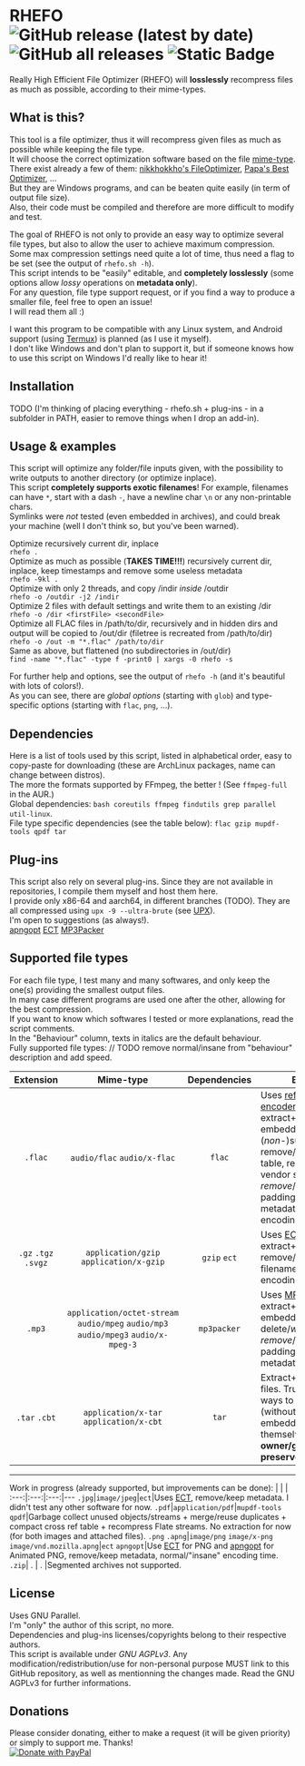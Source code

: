 # RHEFO ![GitHub release (latest by date)](https://img.shields.io/github/v/release/T-3B/rhefo) ![GitHub all releases](https://img.shields.io/github/downloads/T-3B/rhefo/total) ![Static Badge](https://img.shields.io/badge/license-SSPL-blue)
Really High Efficient File Optimizer (RHEFO) will **losslessly** recompress files as much as possible, according to their mime-types.


## What is this?
This tool is a file optimizer, thus it will recompress given files as much as possible while keeping the file type.\
It will choose the correct optimization software based on the file [mime-type](https://mimetype.io).\
There exist already a few of them: [nikkhokkho's FileOptimizer](https://nikkhokkho.sourceforge.io/static.php?page=FileOptimizer), [Papa's Best Optimizer](https://papas-best.com/optimizer_en), ...\
But they are Windows programs, and can be beaten quite easily (in term of output file size).\
Also, their code must be compiled and therefore are more difficult to modify and test.

The goal of RHEFO is not only to provide an easy way to optimize several file types, but also to allow the user to achieve maximum compression.\
Some max compression settings need quite a lot of time, thus need a flag to be set (see the output of `rhefo.sh -h`).\
This script intends to be "easily" editable, and **completely losslessly** (some options allow *lossy* operations on **metadata only**).\
For any question, file type support request, or if you find a way to produce a smaller file, feel free to open an issue!\
I will read them all :)

I want this program to be compatible with any Linux system, and Android support (using [Termux](https://github.com/termux/)) is planned (as I use it myself).\
I don't like Windows and don't plan to support it, but if someone knows how to use this script on Windows I'd really like to hear it!

## Installation
TODO (I'm thinking of placing everything - rhefo.sh + plug-ins - in a subfolder in PATH, easier to remove things when I drop an add-in).

## Usage & examples
This script will optimize any folder/file inputs given, with the possibility to write outputs to another directory (or optimize inplace).\
This script **completely supports exotic filenames**! For example, filenames can have `*`, start with a dash `-`, have a newline char `\n` or any non-printable chars.\
Symlinks were *not* tested (even embedded in archives), and could break your machine (well I don't think so, but you've been warned).

Optimize recursively current dir, inplace\
`rhefo .`\
Optimize as much as possible (**TAKES TIME!!!**) recursively current dir, inplace, keep timestamps and remove some useless metadata\
`rhefo -9kl .`\
Optimize with only 2 threads, and copy /indir *inside* /outdir\
`rhefo -o /outdir -j2 /indir`\
Optimize 2 files with default settings and write them to an existing /dir\
`rhefo -o /dir <firstFile> <secondFile>`\
Optimize all FLAC files in /path/to/dir, recursively and in hidden dirs and output will be copied to /out/dir (filetree is recreated from /path/to/dir)\
`rhefo -o /out -m "*.flac" /path/to/dir`\
Same as above, but flattened (no subdirectories in /out/dir)\
`find -name "*.flac" -type f -print0 | xargs -0 rhefo -s`

For further help and options, see the output of `rhefo -h` (and it's beautiful with lots of colors!).\
As you can see, there are *global options* (starting with `glob`) and type-specific options (starting with `flac`, `png`, ...).

## Dependencies
Here is a list of tools used by this script, listed in alphabetical order, easy to copy-paste for downloading (these are ArchLinux packages, name can change between distros).\
The more the formats supported by FFmpeg, the better ! (See `ffmpeg-full` in the AUR.)\
Global dependencies: `bash coreutils ffmpeg findutils grep parallel util-linux`.\
File type specific dependencies (see the table below): `flac gzip mupdf-tools qpdf tar`

## Plug-ins
This script also rely on several plug-ins. Since they are not available in repositories, I compile them myself and host them here.\
I provide only x86-64 and aarch64, in different branches (TODO). They are all compressed using `upx -9 --ultra-brute` (see [UPX](https://github.com/upx/upx)).\
I'm open to suggestions (as always!).\
[apngopt](https://apng.sourceforge.io/) [ECT](https://github.com/fhanau/Efficient-Compression-Tool) [MP3Packer](https://hydrogenaud.io/index.php/topic,32379.0.html)

## Supported file types

For each file type, I test many and many softwares, and only keep the one(s) providing the smallest output files.\
In many case different programs are used one after the other, allowing for the best compression.\
If you want to know which softwares I tested or more explanations, read the script comments.\
In the "Behaviour" column, texts in italics are the default behaviour.\
Fully supported file types:
// TODO remove normal/insane from "behaviour" description and add speed.

Extension|Mime-type|Dependencies|Behaviour|*Default*/insane&nbsp;speed
:---:|:---:|:---:|---|:---:
`.flac`|`audio/flac` `audio/x‑flac`|`flac`|Uses [reference FLAC encoder](https://github.com/xiph/flac), extract+optimize+remux embedded media files, (*non*-)subset file, remove/*keep* seek-table, remove/*keep* vendor string, *remove*/keep metadata padding, remove/*keep* metadata, *normal*/insane encoding time.|N/A
`.gz` `.tgz` `.svgz`|`application/gzip` `application/x‑gzip`|`gzip` `ect`|Uses [ECT](https://github.com/fhanau/Efficient-Compression-Tool), extract+optimize+remux, remove/*keep* original filename, *normal*/insane encoding time.|N/A
`.mp3`|`application/octet‑stream` `audio/mpeg` `audio/mp3` `audio/mpeg3` `audio/x-mpeg‑3`|`mp3packer`|Uses [MP3Packer](https://hydrogenaud.io/index.php/topic,32379.0.html), extract+optimize+remux embedded media files, delete/*write* Xing frame, *remove*/keep metadata padding, remove/*keep* metadata.|N/A
`.tar` `.cbt`|`application/x-tar` `application/x-cbt`|`tar`|Extract+optimize+remux files. Trust me, there **are** ways to optimize a TAR (without optimizing embedded files themselves). **Umask + owner/group are not preserved.**|N/A
---
Work in progress (already supported, but improvements can be done):
[]() | []() | []() | []()
:---:|:---:|:---:|---
`.jpg`|`image/jpeg`|`ect`|Uses [ECT](https://github.com/fhanau/Efficient-Compression-Tool), remove/keep metadata. I didn't test any other software for now.
`.pdf`|`application/pdf`|`mupdf‑tools` `qpdf`|Garbage collect unused objects/streams + merge/reuse duplicates + compact cross ref table + recompress Flate streams. No extraction for now (for both images and attached files).
`.png` `.apng`|`image/png` `image/x‑png` `image/vnd.mozilla.apng`|`ect` `apngopt`|Use [ECT](https://github.com/fhanau/Efficient-Compression-Tool) for PNG and [apngopt](https://apng.sourceforge.io/) for Animated PNG, remove/keep metadata, normal/"insane" encoding time.
`.zip`| . | . |Segmented archives not supported.


## License
Uses GNU Parallel.\
I'm "only" the author of this script, no more.\
Dependencies and plug-ins licenses/copyrights belong to their respective authors.\
This script is available under *GNU AGPLv3*.
Any modification/redistribution/use for non-personal purpose MUST link to this GitHub repository, as well as mentionning the changes made. Read the GNU AGPLv3 for further informations.

## Donations
Please consider donating, either to make a request (it will be given priority) or simply to support me. Thanks!\
[![Donate with PayPal](https://raw.githubusercontent.com/stefan-niedermann/paypal-donate-button/master/paypal-donate-button.png)](https://www.paypal.com/donate/?hosted_button_id=GK4MGMCVRUYZQ)
